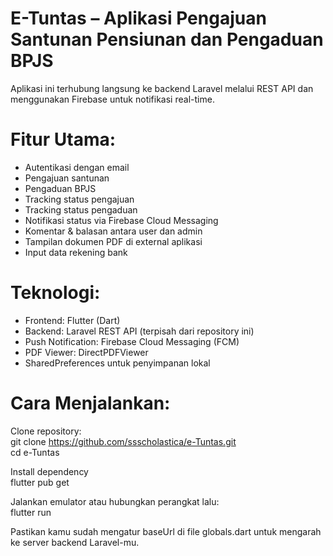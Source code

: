 # E-Tuntas – Aplikasi Pengajuan Santunan Pensiunan dan Pengaduan BPJS

Aplikasi ini terhubung langsung ke backend Laravel melalui REST API dan menggunakan Firebase untuk notifikasi real-time.

# Fitur Utama:
- Autentikasi dengan email
- Pengajuan santunan
- Pengaduan BPJS
- Tracking status pengajuan
- Tracking status pengaduan
- Notifikasi status via Firebase Cloud Messaging
- Komentar & balasan antara user dan admin
- Tampilan dokumen PDF di external aplikasi
- Input data rekening bank

# Teknologi:
- Frontend: Flutter (Dart)
- Backend: Laravel REST API (terpisah dari repository ini)
- Push Notification: Firebase Cloud Messaging (FCM)
- PDF Viewer: DirectPDFViewer
- SharedPreferences untuk penyimpanan lokal

# Cara Menjalankan:
Clone repository:  
git clone https://github.com/ssscholastica/e-Tuntas.git  
cd e-Tuntas  
  
Install dependency  
flutter pub get  

Jalankan emulator atau hubungkan perangkat lalu:  
flutter run
  
Pastikan kamu sudah mengatur baseUrl di file globals.dart untuk mengarah ke server backend Laravel-mu.
